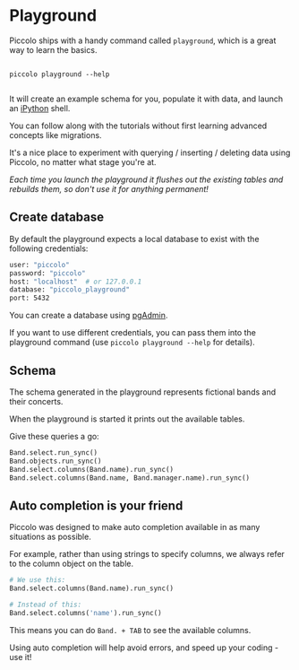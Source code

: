 # Playground

Piccolo ships with a handy command called `playground`, which is a great way to learn the basics.

<pre><code class="language-bash">
piccolo playground --help

</code></pre>

It will create an example schema for you, populate it with data, and launch an [iPython](https://ipython.org/) shell.

You can follow along with the tutorials without first learning advanced concepts like migrations.

It's a nice place to experiment with querying / inserting / deleting data using Piccolo, no matter what stage you're at.

<em>Each time you launch the playground it flushes out the existing tables and rebuilds them, so don't use it for anything permanent!</em>

## Create database

By default the playground expects a local database to exist with the following credentials:

```bash
user: "piccolo"
password: "piccolo"
host: "localhost"  # or 127.0.0.1
database: "piccolo_playground"
port: 5432
```

You can create a database using [pgAdmin](https://www.pgadmin.org/).

If you want to use different credentials, you can pass them into the playground command (use `piccolo playground --help` for details).

## Schema

The schema generated in the playground represents fictional bands and their concerts.

When the playground is started it prints out the available tables.

Give these queries a go:

```python
Band.select.run_sync()
Band.objects.run_sync()
Band.select.columns(Band.name).run_sync()
Band.select.columns(Band.name, Band.manager.name).run_sync()
```

## Auto completion is your friend

Piccolo was designed to make auto completion available in as many situations as possible.

For example, rather than using strings to specify columns, we always refer to the column object on the table.

```python
# We use this:
Band.select.columns(Band.name).run_sync()

# Instead of this:
Band.select.columns('name').run_sync()
```

This means you can do `Band. + TAB`  to see the available columns.

Using auto completion will help avoid errors, and speed up your coding - use it!

